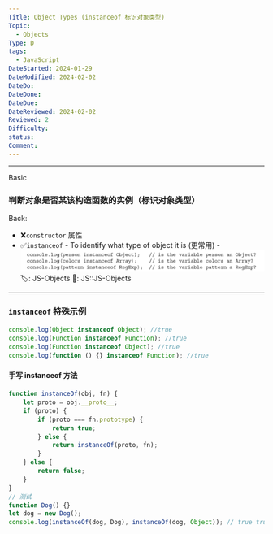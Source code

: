 ```yaml
---
Title: Object Types (instanceof 标识对象类型)
Topic:
  - Objects
Type: D
tags:
  - JavaScript
DateStarted: 2024-01-29
DateModified: 2024-02-02
DateDo:
DateDone:
DateDue:
DateReviewed: 2024-02-02
Reviewed: 2
Difficulty:
status:
Comment:
---
```


---

Basic

### 判断对象是否某该构造函数的实例（标识对象类型）

Back:

- ❌`constructor` 属性
- ✅`instanceof` - To identify what type of object it is (更常用) - ![](z-Assets/C04VariablesScopeMemory-6-x62-y394.png)
🏷️: JS-Objects
📌: JS::JS-Objects
<!--ID: 1706844449149-->

---

### `instanceof` 特殊示例

```javascript
console.log(Object instanceof Object); //true
console.log(Function instanceof Function); //true
console.log(Function instanceof Object); //true
console.log(function () {} instanceof Function); //true
```

#### 手写 instanceof 方法

```javascript
function instanceOf(obj, fn) {
	let proto = obj.__proto__;
	if (proto) {
		if (proto === fn.prototype) {
			return true;
		} else {
			return instanceOf(proto, fn);
		}
	} else {
		return false;
	}
}
// 测试
function Dog() {}
let dog = new Dog();
console.log(instanceOf(dog, Dog), instanceOf(dog, Object)); // true true
```
